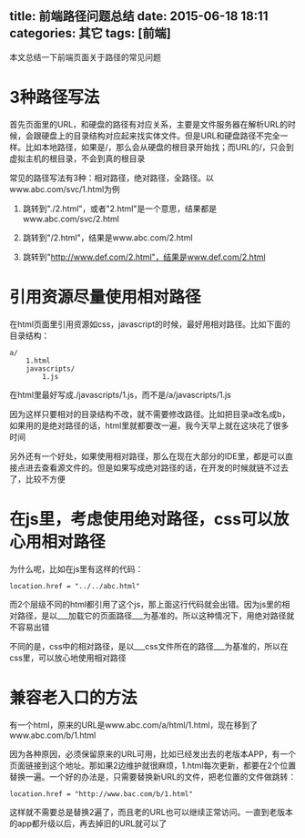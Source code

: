 title: 前端路径问题总结
date: 2015-06-18 18:11
categories: 其它
tags: [前端] 
---
本文总结一下前端页面关于路径的常见问题
<!--more-->

# 3种路径写法

首先页面里的URL，和硬盘的路径有对应关系，主要是文件服务器在解析URL的时候，会跟硬盘上的目录结构对应起来找实体文件。但是URL和硬盘路径不完全一样。比如本地路径，如果是/，那么会从硬盘的根目录开始找；而URL的/，只会到虚拟主机的根目录，不会到真的根目录

常见的路径写法有3种：相对路径，绝对路径，全路径。以www.abc.com/svc/1.html为例

1. 跳转到"./2.html"，或者"2.html"是一个意思，结果都是www.abc.com/svc/2.html

2. 跳转到"/2.html"，结果是www.abc.com/2.html

3. 跳转到"http://www.def.com/2.html"，结果是www.def.com/2.html

# 引用资源尽量使用相对路径

在html页面里引用资源如css，javascript的时候，最好用相对路径。比如下面的目录结构：

```
a/
    1.html
    javascripts/
        1.js
```

在html里最好写成./javascripts/1.js，而不是/a/javascripts/1.js

因为这样只要相对的目录结构不改，就不需要修改路径。比如把目录a改名成b，如果用的是绝对路径的话，html里就都要改一遍，我今天早上就在这块花了很多时间

另外还有一个好处，如果使用相对路径，那么在现在大部分的IDE里，都是可以直接点进去查看源文件的。但是如果写成绝对路径的话，在开发的时候就链不过去了，比较不方便

# 在js里，考虑使用绝对路径，css可以放心用相对路径

为什么呢，比如在js里有这样的代码：

```
location.href = "../../abc.html"
```

而2个层级不同的html都引用了这个js，那上面这行代码就会出错。因为js里的相对路径，是以___加载它的页面路径___为基准的。所以这种情况下，用绝对路径就不容易出错

不同的是，css中的相对路径，是以___css文件所在的路径___为基准的，所以在css里，可以放心地使用相对路径

# 兼容老入口的方法

有一个html，原来的URL是www.abc.com/a/html/1.html，现在移到了www.abc.com/b/1.html

因为各种原因，必须保留原来的URL可用，比如已经发出去的老版本APP，有一个页面链接到这个地址。那如果2边维护就很麻烦，1.html每次更新，都要在2个位置替换一遍。一个好的办法是，只需要替换新URL的文件，把老位置的文件做跳转：

```
location.href = "http://www.bac.com/b/1.html"
```
这样就不需要总是替换2遍了，而且老的URL也可以继续正常访问。一直到老版本的app都升级以后，再去掉旧的URL就可以了